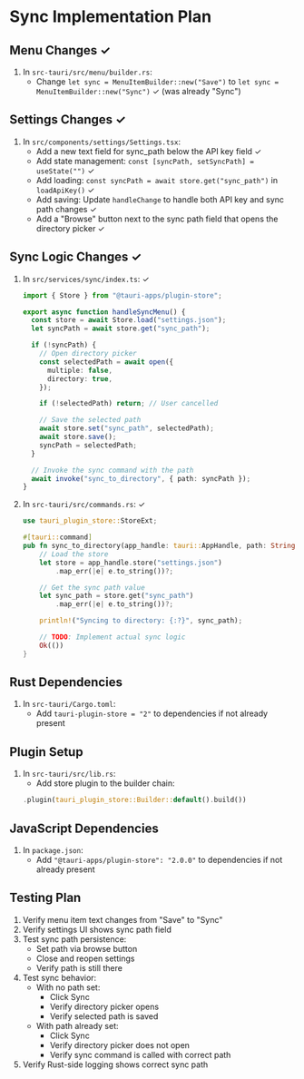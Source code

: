 # Sync Implementation Plan

## Menu Changes ✓

1. In `src-tauri/src/menu/builder.rs`:
   - Change `let sync = MenuItemBuilder::new("Save")` to `let sync = MenuItemBuilder::new("Sync")` ✓ (was already "Sync")

## Settings Changes ✓

1. In `src/components/settings/Settings.tsx`:
   - Add a new text field for sync_path below the API key field ✓
   - Add state management: `const [syncPath, setSyncPath] = useState("")` ✓
   - Add loading: `const syncPath = await store.get("sync_path")` in `loadApiKey()` ✓
   - Add saving: Update `handleChange` to handle both API key and sync path changes ✓
   - Add a "Browse" button next to the sync path field that opens the directory picker ✓

## Sync Logic Changes ✓

1. In `src/services/sync/index.ts`: ✓

   ```typescript
   import { Store } from "@tauri-apps/plugin-store";

   export async function handleSyncMenu() {
     const store = await Store.load("settings.json");
     let syncPath = await store.get("sync_path");

     if (!syncPath) {
       // Open directory picker
       const selectedPath = await open({
         multiple: false,
         directory: true,
       });

       if (!selectedPath) return; // User cancelled

       // Save the selected path
       await store.set("sync_path", selectedPath);
       await store.save();
       syncPath = selectedPath;
     }

     // Invoke the sync command with the path
     await invoke("sync_to_directory", { path: syncPath });
   }
   ```

2. In `src-tauri/src/commands.rs`: ✓

   ```rust
   use tauri_plugin_store::StoreExt;

   #[tauri::command]
   pub fn sync_to_directory(app_handle: tauri::AppHandle, path: String) -> Result<(), String> {
       // Load the store
       let store = app_handle.store("settings.json")
           .map_err(|e| e.to_string())?;

       // Get the sync path value
       let sync_path = store.get("sync_path")
           .map_err(|e| e.to_string())?;

       println!("Syncing to directory: {:?}", sync_path);

       // TODO: Implement actual sync logic
       Ok(())
   }
   ```

## Rust Dependencies

1. In `src-tauri/Cargo.toml`:
   - Add `tauri-plugin-store = "2"` to dependencies if not already present

## Plugin Setup

1. In `src-tauri/src/lib.rs`:
   - Add store plugin to the builder chain:
   ```rust
   .plugin(tauri_plugin_store::Builder::default().build())
   ```

## JavaScript Dependencies

1. In `package.json`:
   - Add `"@tauri-apps/plugin-store": "2.0.0"` to dependencies if not already present

## Testing Plan

1. Verify menu item text changes from "Save" to "Sync"
2. Verify settings UI shows sync path field
3. Test sync path persistence:
   - Set path via browse button
   - Close and reopen settings
   - Verify path is still there
4. Test sync behavior:
   - With no path set:
     - Click Sync
     - Verify directory picker opens
     - Verify selected path is saved
   - With path already set:
     - Click Sync
     - Verify directory picker does not open
     - Verify sync command is called with correct path
5. Verify Rust-side logging shows correct sync path
